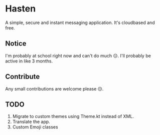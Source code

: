 # Hasten

A simple, secure and instant messaging application. It's cloudbased and free.

## Notice

I'm probably at school right now and can't do much 😔. I'll probably be active in like 3 months.

## Contribute

Any small contributions are welcome please 😔.

## TODO

1. Migrate to custom themes using Theme.kt instead of XML.
2. Translate the app.
3. Custom Emoji classes
